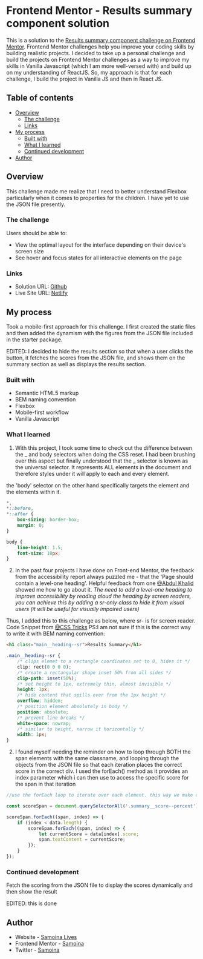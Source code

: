 # Frontend Mentor - Results summary component solution

This is a solution to the [Results summary component challenge on Frontend Mentor](https://www.frontendmentor.io/challenges/results-summary-component-CE_K6s0maV). Frontend Mentor challenges help you improve your coding skills by building realistic projects. I decided to take up a personal challenge and build the projects on Frontend Mentor challenges as a way to improve my skills in Vanilla Javascript (which I am more well-versed with) and build up on my understanding of ReactJS. So, my approach is that for each challenge, I build the project in Vanilla JS and then in React JS.

## Table of contents

- [Overview](#overview)
  - [The challenge](#the-challenge)
  - [Links](#links)
- [My process](#my-process)
  - [Built with](#built-with)
  - [What I learned](#what-i-learned)
  - [Continued development](#continued-development)
- [Author](#author)

## Overview

This challenge made me realize that I need to better understand Flexbox particularly when it comes to properties for the children. I have yet to use the JSON file presently.

### The challenge

Users should be able to:

- View the optimal layout for the interface depending on their device's screen size
- See hover and focus states for all interactive elements on the page

### Links

- Solution URL: [Github](https://github.com/samoina/resuts-summary-component)
- Live Site URL: [Netlify](https://samoina-results-summary-component.netlify.app/)

## My process

Took a mobile-first approach for this challenge. I first created the static files and then added the dynamism with the figures from the JSON file included in the starter package.

EDITED: I decided to hide the results section so that when a user clicks the button, it fetches the scores from the JSON file, and shows them on the summary section as well as displays the results section.

### Built with

- Semantic HTML5 markup
- BEM naming convention
- Flexbox
- Mobile-first workflow
- Vanilla Javascript

### What I learned

1. With this project, I took some time to check out the difference between the _ and body selectors when doing the CSS reset. I had been brushing over this aspect but finally understood that the _ selector is known as the universal selector. It represents ALL elements in the document and therefore styles under it will apply to each and every element.

the 'body' selector on the other hand specifically targets the <body> element and the elements within it.

```css
*,
*::before,
*::after {
	box-sizing: border-box;
	margin: 0;
}

body {
	line-height: 1.5;
	font-size: 18px;
}
```

2. In the past four projects I have done on Front-end Mentor, the feedback from the accessibility report always puzzled me - that the 'Page should contain a level-one heading'. Helpful feedback from one [@Abdul Khalid](https://www.frontendmentor.io/profile/0xAbdulKhalid) showed me how to go about it.
   _The need to add a level-one heading to improve accessibility by reading aloud the heading by screen readers, you can achieve this by adding a sr-only class to hide it from visual users (it will be useful for visually impaired users)_

Thus, I added this to this challenge as below, where sr- is for screen reader. Code Snippet from [@CSS Tricks](https://css-tricks.com/inclusively-hidden/)
PS:I am not sure if this is the correct way to write it with BEM naming convention:

```html
<h1 class="main__heading--sr">Results Summary</h1>
```

```css
.main__heading--sr {
	/* clips elemet to a rectangle coordinates set to 0, hides it */
	clip: rect(0 0 0 0);
	/* create a rectangular shape inset 50% from all sides */
	clip-path: inset(50%);
	/* set height to 1px, extremely thin, almost invisible */
	height: 1px;
	/* hide content that spills over from the 1px height */
	overflow: hidden;
	/* position element absolutely in body */
	position: absolute;
	/* prevent line breaks */
	white-space: nowrap;
	/* similar to height, narrow it horizontally */
	width: 1px;
}
```

2. I found myself needing the reminder on how to loop through BOTH the span elements with the same classname, and looping through the objects from the JSON file so that each iteration places the correct score in the correct div. I used the forEach() method as it provides an index parameter which i can then use to access the specific score for the span in that iteration

```javascript
//use the forEach loop to iterate over each element. this way we make use of the index parameter then use the same index for the score array

const scoreSpan = document.querySelectorAll('.summary__score--percent');

scoreSpan.forEach((span, index) => {
	if (index < data.length) {
		scoreSpan.forEach((span, index) => {
			let currentScore = data[index].score;
			span.textContent = currentScore;
		});
	}
});
```

### Continued development

Fetch the scoring from the JSON file to display the scores dynamically and then show the result

EDITED: this is done

## Author

- Website - [Samoina Lives](https://samoinalives.wordpress.com/)
- Frontend Mentor - [Samoina](https://www.frontendmentor.io/profile/samoina)
- Twitter - [Samoina](https://www.twitter.com/samoina)
